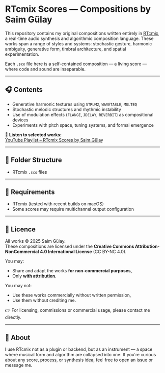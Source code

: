# RTcmix Scores — Compositions by Saim Gülay

This repository contains my original compositions written entirely in [RTcmix](http://rtcmix.org), a real-time audio synthesis and algorithmic composition language. These works span a range of styles and systems: stochastic gesture, harmonic ambiguity, generative form, timbral architecture, and spatial experimentation.

Each `.sco` file here is a self-contained composition — a living score — where code and sound are inseparable.

---

## 🎧 Contents

- Generative harmonic textures using `STRUM2`, `WAVETABLE`, `MULTEQ`
- Stochastic melodic structures and rhythmic instability
- Use of modulation effects (`FLANGE`, `JDELAY`, `REVERBIT`) as compositional devices
- Experiments with pitch space, tuning systems, and formal emergence

🎵 **Listen to selected works**:  
[YouTube Playlist – RTcmix Scores by Saim Gülay](https://www.youtube.com/playlist?list=OLAK5uy_kNblX4vm9Xuwc0hDZcv_A065y-sKX1zJg)

---

## 📁 Folder Structure

- RTcmix `.sco` files

---

## 🔧 Requirements

- RTcmix (tested with recent builds on macOS)
- Some scores may require multichannel output configuration

---

## 🛑 Licence

All works © 2025 Saim Gülay.  
These compositions are licensed under the **Creative Commons Attribution-NonCommercial 4.0 International License** (CC BY-NC 4.0).

You may:
- Share and adapt the works **for non-commercial purposes**,  
- Only **with attribution**.

You may not:
- Use these works commercially without written permission,  
- Use them without crediting me.

👉 For licensing, commissions or commercial usage, please contact me directly.

---

## 🧠 About

I use RTcmix not as a plugin or backend, but as an instrument — a space where musical form and algorithm are collapsed into one. If you're curious about any score, process, or synthesis idea, feel free to open an issue or message me.
